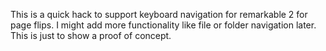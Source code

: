 This is a quick hack to support keyboard navigation for remarkable 2 for page flips. I might add more functionality like file or folder navigation later. This is just to show a proof of concept.
